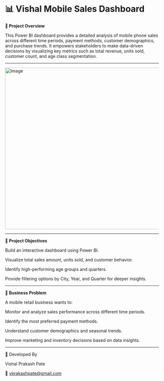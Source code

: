 # 📊 Vishal Mobile Sales Dashboard


**🚀 Project Overview**

This Power BI dashboard provides a detailed analysis of mobile phone sales across different time periods, payment methods, customer demographics, and purchase trends. It empowers stakeholders to make data-driven decisions by visualizing key metrics such as total revenue, units sold, customer count, and age class segmentation.

---

<img width="931" height="528" alt="Image" src="https://github.com/user-attachments/assets/c263567f-7f51-4555-8025-33ae7ba51894" />

---

**🎯 Project Objectives**

Build an interactive dashboard using Power BI.

Visualize total sales amount, units sold, and customer behavior.

Identify high-performing age groups and quarters.

Provide filtering options by City, Year, and Quarter for deeper insights.

---

**🧠 Business Problem**

A mobile retail business wants to:

Monitor and analyze sales performance across different time periods.

Identify the most preferred payment methods.

Understand customer demographics and seasonal trends.

Improve marketing and inventory decisions based on data insights.

---

📩 Developed By

Vishal Prakash Pate

📧 vprakashpate@gmail.com
